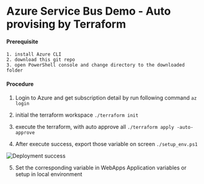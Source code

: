 # Azure Service Bus Demo - Auto provising by Terraform

#### Prerequisite
    1. install Azure CLI
    2. download this git repo
    3. open PowerShell console and change directory to the downloaded folder

#### Procedure
1. Login to Azure and get subscription detail by run following command
`az login`

2. initial the terraform workspace
`./terraform init`

3. execute the terraform, with auto approve all
`./terraform apply -auto-approve`

4. After execute success, export those variable on screen
`./setup_env.ps1`

![Deployment success](/asb-demo/Stream/asb-demo-terraform/images/deployed.PNG?raw=true "Deployment success")

5. Set the corresponding variable in WebApps Application variables or setup in local environment
